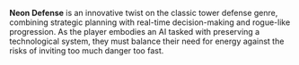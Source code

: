 **Neon Defense** is an innovative twist on the classic tower defense genre, combining strategic planning with real-time decision-making and rogue-like progression. As the player embodies an AI tasked with preserving a technological system, they must balance their need for energy against the risks of inviting too much danger too fast.